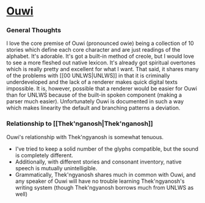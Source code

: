 # [Ouwi](https://ouwi.org/index.html)
### General Thoughts
I love the core premise of Ouwi (pronounced owie) being a collection of 10 stories which define each core character and are just readings of the alphabet. It's adorable. It's got a built-in method of creole, but I would love to see a more fleshed out native lexicon. It's already got spiritual overtones which is really pretty and excellent for what I want. 
That said, it shares many of the problems with [[00 UNLWS|UNLWS]] in that it is criminally underdeveloped and the lack of a renderer makes quick digital texts impossible. It is, however, possible that a renderer would be easier for Ouwi than for UNLWS because of the built-in spoken component (making a parser much easier).
Unfortunately Ouwi is documented in such a way which makes linearity the default and branching patterns a deviation.
### Relationship to [[Thek'nganosh|Thek'nganosh]]
Ouwi's relationship with Thek'ngyanosh is somewhat tenuous.
- I've tried to keep a solid number of the glyphs compatible, but the sound is completely different.
- Additionally, with different stories and consonant inventory, native speech is mutually unintelligible.
- Grammatically, Thek'ngyanosh shares much in common with Ouwi, and any speaker of Ouwi will have no trouble learning Thek'ngyanosh's writing system (though Thek'ngyanosh borrows much from UNLWS as well)